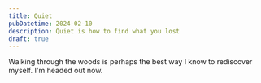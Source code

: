 ```yaml
---
title: Quiet
pubDatetime: 2024-02-10
description: Quiet is how to find what you lost  
draft: true
---
```


Walking through the woods is perhaps the best way I know to rediscover myself. I'm headed out now. 
